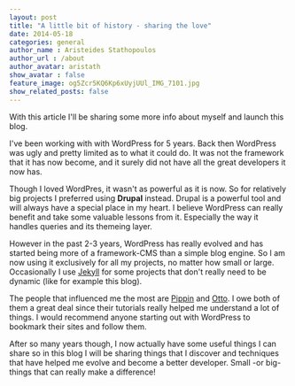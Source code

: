 ```yaml
---
layout: post
title: "A little bit of history - sharing the love"
date: 2014-05-18
categories: general
author_name : Aristeides Stathopoulos
author_url : /about
author_avatar: aristath
show_avatar : false
feature_image: og5Zcr5KQ6Kp6xUyjUUl_IMG_7101.jpg
show_related_posts: false
---
```


With this article I'll be sharing some more info about myself and launch this blog.

I've been working with with WordPress for 5 years. Back then WordPress was ugly and pretty limited as to what it could do. It was not the framework that it has now become, and it surely did not have all the great developers it now has.

Though I loved WordPres, it wasn't as powerful as it is now. So for relatively big projects I preferred using **Drupal** instead.
Drupal is a powerful tool and will always have a special place in my heart. I believe WordPress can really benefit and take some valuable lessons from it. Especially the way it handles queries and its themeing layer.

However in the past 2-3 years, WordPress has really evolved and has started being more of a framework-CMS than a simple blog engine. So I am now using it exclusively for all my projects, no matter how small or large. Occasionally I use [Jekyll](http://jekyllrb.com/) for some projects that don't really need to be dynamic (like for example this blog).

The people that influenced me the most are [Pippin](http://pippinsplugins.com/) and [Otto](http://ottopress.com/).
I owe both of them a great deal since their tutorials really helped me understand a lot of things.
I would recommend anyone starting out with WordPress to bookmark their sites and follow them.

After so many years though, I now actually have some useful things I can share so in this blog I will be sharing things that I discover and techniques that have helped me evolve and become a better developer.
Small -or big- things that can really make a difference!
